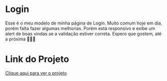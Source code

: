 # Login

Esse é o meu modelo de minha página de Login. Muito comum hoje em dia, porém falta fazer algumas melhorias. Porém está responsivo e exibe um alert de boas vindas se a validação estiver correta. Espero que gostem, até a próxima 🙂🙂🙂

# Link do Projeto

[Clique aqui para ver o projeto](https://paulo19961944.github.io/Login/)

